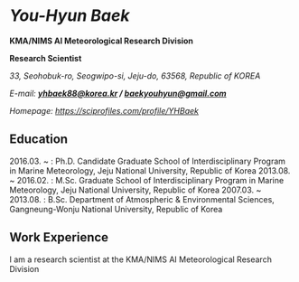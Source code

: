 # ***You-Hyun Baek***
**KMA/NIMS AI Meteorological Research Division**

**Research Scientist**

*33, Seohobuk-ro, Seogwipo-si, Jeju-do, 63568, Republic of KOREA*

*E-mail: **yhbaek88@korea.kr / baekyouhyun@gmail.com***

*Homepage: https://sciprofiles.com/profile/YHBaek*

## Education
2016.03. ~          : Ph.D. Candidate Graduate School of Interdisciplinary Program in Marine Meteorology, Jeju National University, Republic of Korea 
2013.08. ~ 2016.02. : M.Sc. Graduate School of Interdisciplinary Program in Marine Meteorology, Jeju National University, Republic of Korea
2007.03. ~ 2013.08. : B.Sc. Department of Atmospheric & Environmental Sciences, Gangneung-Wonju National University, Republic of Korea

## Work Experience


I am a research scientist at the KMA/NIMS AI Meteorological Research Division


<!--
**You-Hyun/You-Hyun** is a ✨ _special_ ✨ repository because its `README.md` (this file) appears on your GitHub profile.

Here are some ideas to get you started:

- 🔭 I’m currently working on ...
- 🌱 I’m currently learning ...
- 👯 I’m looking to collaborate on ...
- 🤔 I’m looking for help with ...
- 💬 Ask me about ...
- 📫 How to reach me: ...
- 😄 Pronouns: ...
- ⚡ Fun fact: ...
-->

